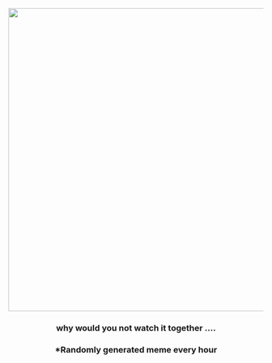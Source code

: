 <p align="center">
        <img src="https://i.redd.it/w6emwywcbrn81.gif" width="600" height="600">
        </p>
        <h3 align="center">why would you not watch it together ....</h3>
        <h3 align="center">*Randomly generated meme every hour</h3>
    